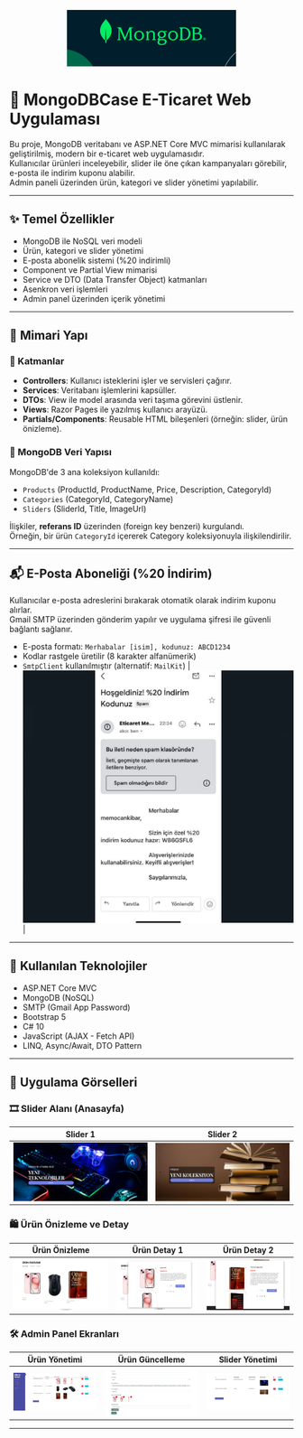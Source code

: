 <p align="center">
  <img src="mongoimages/10.png" alt="MongoDB Logo" width="300" height="100" />
</p>

# 🛒 MongoDBCase E-Ticaret Web Uygulaması

Bu proje, MongoDB veritabanı ve ASP.NET Core MVC mimarisi kullanılarak geliştirilmiş, modern bir e-ticaret web uygulamasıdır.  
Kullanıcılar ürünleri inceleyebilir, slider ile öne çıkan kampanyaları görebilir, e-posta ile indirim kuponu alabilir.  
Admin paneli üzerinden ürün, kategori ve slider yönetimi yapılabilir.

---

## ✨ Temel Özellikler

- MongoDB ile NoSQL veri modeli
- Ürün, kategori ve slider yönetimi
- E-posta abonelik sistemi (%20 indirimli)
- Component ve Partial View mimarisi
- Service ve DTO (Data Transfer Object) katmanları
- Asenkron veri işlemleri
- Admin panel üzerinden içerik yönetimi

---

## 🧩 Mimari Yapı

### 🔹 Katmanlar

- **Controllers**: Kullanıcı isteklerini işler ve servisleri çağırır.
- **Services**: Veritabanı işlemlerini kapsüller.
- **DTOs**: View ile model arasında veri taşıma görevini üstlenir.
- **Views**: Razor Pages ile yazılmış kullanıcı arayüzü.
- **Partials/Components**: Reusable HTML bileşenleri (örneğin: slider, ürün önizleme).

### 🔹 MongoDB Veri Yapısı

MongoDB'de 3 ana koleksiyon kullanıldı:

- `Products` (ProductId, ProductName, Price, Description, CategoryId)
- `Categories` (CategoryId, CategoryName)
- `Sliders` (SliderId, Title, ImageUrl)

İlişkiler, **referans ID** üzerinden (foreign key benzeri) kurgulandı.  
Örneğin, bir ürün `CategoryId` içererek Category koleksiyonuyla ilişkilendirilir.

---

## 📬 E-Posta Aboneliği (%20 İndirim)

Kullanıcılar e-posta adreslerini bırakarak otomatik olarak indirim kuponu alırlar.  
Gmail SMTP üzerinden gönderim yapılır ve uygulama şifresi ile güvenli bağlantı sağlanır.

- E-posta formatı: `Merhabalar [isim], kodunuz: ABCD1234`
- Kodlar rastgele üretilir (8 karakter alfanümerik)
- `SmtpClient` kullanılmıştır (alternatif: `MailKit`)
| ![Email](mongoimages/11.png) |
---

## 🧪 Kullanılan Teknolojiler

- ASP.NET Core MVC
- MongoDB (NoSQL)
- SMTP (Gmail App Password)
- Bootstrap 5
- C# 10
- JavaScript (AJAX - Fetch API)
- LINQ, Async/Await, DTO Pattern

---

## 📸 Uygulama Görselleri

### 🎞️ Slider Alanı (Anasayfa)

| Slider 1 | Slider 2 |
|:--------:|:--------:|
| ![Slider1](mongoimages/1.png) | ![Slider2](mongoimages/2.png) |

### 🛍️ Ürün Önizleme ve Detay

| Ürün Önizleme | Ürün Detay 1 | Ürün Detay 2|
|:---------------:|:---------------:|:-----------:|
| ![Ürün1](mongoimages/3.png) | ![Ürün2](mongoimages/4.png) | ![Detay](mongoimages/5.png) |

### 🛠️ Admin Panel Ekranları

| Ürün Yönetimi | Ürün Güncelleme | Slider Yönetimi |
|:---------------:|:------------:|:--------------------:|
| ![AdminSlider](mongoimages/6.png) | ![AdminÜrün](mongoimages/7.png) | ![AdminKategori](mongoimages/8.png) |

---


